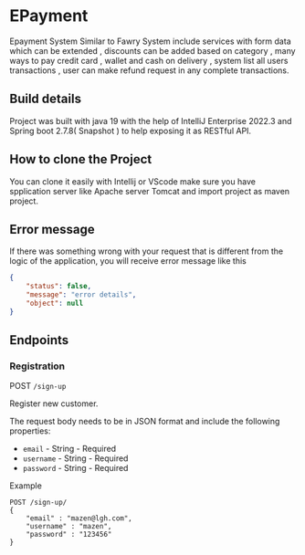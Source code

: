# EPayment #
Epayment System Similar to Fawry System include services with form data which can be extended , discounts can be added based on category , many ways to pay credit card , wallet and cash on delivery , system list all users transactions , user can make refund request in any complete transactions.
## Build details ##
Project was built with java 19 with the help of IntelliJ Enterprise 2022.3 and Spring boot 2.7.8( Snapshot ) to help exposing it as RESTful API.
## How to clone the Project ##
You can clone it easily with Intellij or VScode make sure you have spplication server like Apache server Tomcat and import project as maven project.
## Error message ##
If there was something wrong with your request that is different from the logic of the application, you will receive error message like this
```json
{
    "status": false,
    "message": "error details",
    "object": null
}
```
## Endpoints ##

### Registration ###

POST `/sign-up`

Register new customer.

The request body needs to be in JSON format and include the following properties:

 - `email` - String - Required
 - `username` - String - Required
 - `password` - String - Required

Example
```
POST /sign-up/
{
    "email" : "mazen@lgh.com",
    "username" : "mazen",
    "password" : "123456"
}
```

